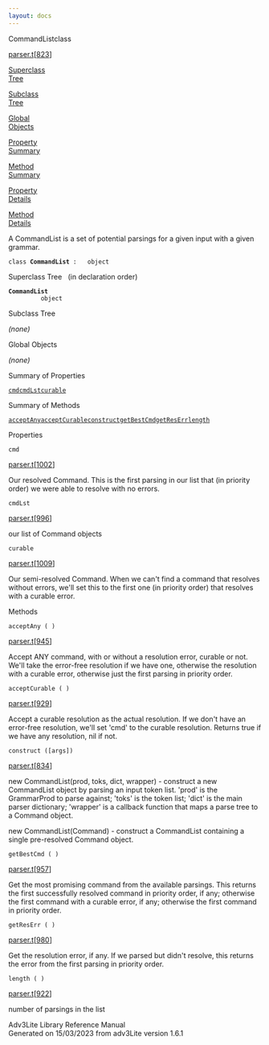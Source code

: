 ```yaml
---
layout: docs
---
```

<span class="title">CommandList</span><span class="type">class</span>

[parser.t](../file/parser.t.html)\[[823](../source/parser.t.html#823)\]

[Superclass  
Tree](#_SuperClassTree_)

[Subclass  
Tree](#_SubClassTree_)

[Global  
Objects](#_ObjectSummary_)

[Property  
Summary](#_PropSummary_)

[Method  
Summary](#_MethodSummary_)

[Property  
Details](#_Properties_)

[Method  
Details](#_Methods_)

<div class="fdesc">

A CommandList is a set of potential parsings for a given input with a
given grammar.

`class `**`CommandList`**` :   object`

</div>

<span id="_SuperClassTree_"></span>

<div class="mjhd">

<span class="hdln">Superclass Tree</span>   (in declaration order)

</div>

**`CommandList`**  
`         object`  
<span id="_SubClassTree_"></span>

<div class="mjhd">

<span class="hdln">Subclass Tree</span>  

</div>

*(none)* <span id="_ObjectSummary_"></span>

<div class="mjhd">

<span class="hdln">Global Objects</span>  

</div>

*(none)* <span id="_PropSummary_"></span>

<div class="mjhd">

<span class="hdln">Summary of Properties</span>  

</div>

[`cmd`](#cmd)[`cmdLst`](#cmdLst)[`curable`](#curable)

<span id="_MethodSummary_"></span>

<div class="mjhd">

<span class="hdln">Summary of Methods</span>  

</div>

[`acceptAny`](#acceptAny)[`acceptCurable`](#acceptCurable)[`construct`](#construct)[`getBestCmd`](#getBestCmd)[`getResErr`](#getResErr)[`length`](#length)

<span id="_Properties_"></span>

<div class="mjhd">

<span class="hdln">Properties</span>  

</div>

<span id="cmd"></span>

`cmd`

[parser.t](../file/parser.t.html)\[[1002](../source/parser.t.html#1002)\]

<div class="desc">

Our resolved Command. This is the first parsing in our list that (in
priority order) we were able to resolve with no errors.

</div>

<span id="cmdLst"></span>

`cmdLst`

[parser.t](../file/parser.t.html)\[[996](../source/parser.t.html#996)\]

<div class="desc">

our list of Command objects

</div>

<span id="curable"></span>

`curable`

[parser.t](../file/parser.t.html)\[[1009](../source/parser.t.html#1009)\]

<div class="desc">

Our semi-resolved Command. When we can't find a command that resolves
without errors, we'll set this to the first one (in priority order) that
resolves with a curable error.

</div>

<span id="_Methods_"></span>

<div class="mjhd">

<span class="hdln">Methods</span>  

</div>

<span id="acceptAny"></span>

`acceptAny ( )`

[parser.t](../file/parser.t.html)\[[945](../source/parser.t.html#945)\]

<div class="desc">

Accept ANY command, with or without a resolution error, curable or not.
We'll take the error-free resolution if we have one, otherwise the
resolution with a curable error, otherwise just the first parsing in
priority order.

</div>

<span id="acceptCurable"></span>

`acceptCurable ( )`

[parser.t](../file/parser.t.html)\[[929](../source/parser.t.html#929)\]

<div class="desc">

Accept a curable resolution as the actual resolution. If we don't have
an error-free resolution, we'll set 'cmd' to the curable resolution.
Returns true if we have any resolution, nil if not.

</div>

<span id="construct"></span>

`construct ([args])`

[parser.t](../file/parser.t.html)\[[834](../source/parser.t.html#834)\]

<div class="desc">

new CommandList(prod, toks, dict, wrapper) - construct a new CommandList
object by parsing an input token list. 'prod' is the GrammarProd to
parse against; 'toks' is the token list; 'dict' is the main parser
dictionary; 'wrapper' is a callback function that maps a parse tree to a
Command object.

new CommandList(Command) - construct a CommandList containing a single
pre-resolved Command object.

</div>

<span id="getBestCmd"></span>

`getBestCmd ( )`

[parser.t](../file/parser.t.html)\[[957](../source/parser.t.html#957)\]

<div class="desc">

Get the most promising command from the available parsings. This returns
the first successfully resolved command in priority order, if any;
otherwise the first command with a curable error, if any; otherwise the
first command in priority order.

</div>

<span id="getResErr"></span>

`getResErr ( )`

[parser.t](../file/parser.t.html)\[[980](../source/parser.t.html#980)\]

<div class="desc">

Get the resolution error, if any. If we parsed but didn't resolve, this
returns the error from the first parsing in priority order.

</div>

<span id="length"></span>

`length ( )`

[parser.t](../file/parser.t.html)\[[922](../source/parser.t.html#922)\]

<div class="desc">

number of parsings in the list

</div>

<div class="ftr">

Adv3Lite Library Reference Manual  
Generated on 15/03/2023 from adv3Lite version 1.6.1

</div>
